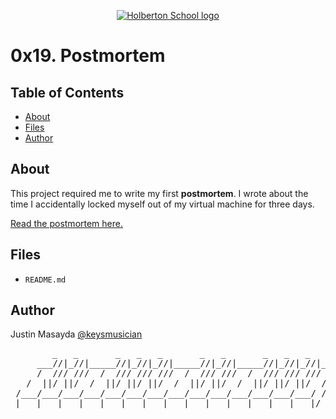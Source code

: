 <p align="center">
  <a href=#>
    <img src="https://user-images.githubusercontent.com/74752740/175812508-dc2482bf-bd5b-4c0a-b075-1bede95c488e.png" alt="Holberton School logo">
  </a>
</p>

# 0x19. Postmortem

## Table of Contents
* [About](#about)
* [Files](#files)
* [Author](#author)

## About
This project required me to write my first **postmortem**. I wrote about the time I accidentally locked myself out of my virtual machine for three days.

[Read the postmortem here.](https://docs.google.com/document/d/1nXSHVMQ4c2o2uWTKRK6EQsClog7ULNmCZMTJGAZ2QNk/edit#heading=h.vmgfk3n8bqe3)

## Files
* `README.md`

## Author
Justin Masayda [@keysmusician](https://github.com/keysmusician)
<pre align="center">
     _   _       _   _   _       _   _       _   _   _
     ___//|_//|_____//|_//|_//|_____//|_//|_____//|_//|_//|___
     /  /// ///  /  /// /// ///  /  /// ///  /  /// /// ///  / |
   /  ||/ ||/  /  ||/ ||/ ||/  /  ||/ ||/  /  ||/ ||/ ||/  / /
 /___/___/___/___/___/___/___/___/___/___/___/___/___/___/ /
|___|___|___|___|___|___|___|___|___|___|___|___|___|___|/
</pre>
<p><span style="font-family: 'Lucida Console'; line-height: 14px; font-size: 14px; display: inline-block;">&nbsp;</span></p>
